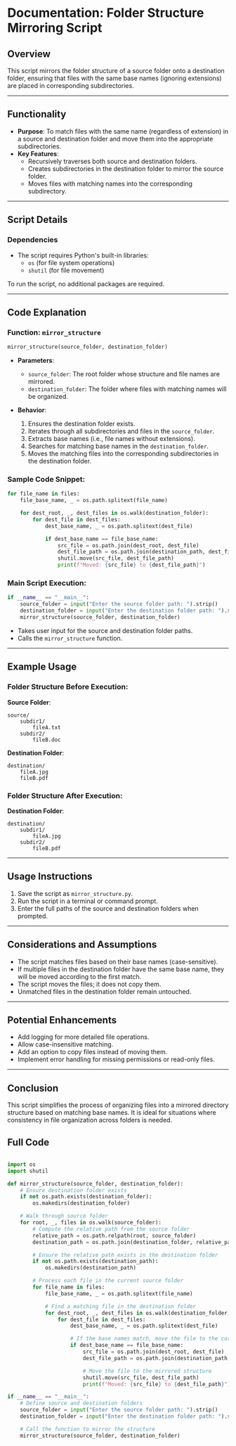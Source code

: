 # **Documentation: Folder Structure Mirroring Script**

## **Overview**
This script mirrors the folder structure of a source folder onto a destination folder, ensuring that files with the same base names (ignoring extensions) are placed in corresponding subdirectories.

---

## **Functionality**
- **Purpose**: To match files with the same name (regardless of extension) in a source and destination folder and move them into the appropriate subdirectories.
- **Key Features**:
  - Recursively traverses both source and destination folders.
  - Creates subdirectories in the destination folder to mirror the source folder.
  - Moves files with matching names into the corresponding subdirectory.

---

## **Script Details**
### **Dependencies**
- The script requires Python's built-in libraries:
  - `os` (for file system operations)
  - `shutil` (for file movement)

To run the script, no additional packages are required.

---

## **Code Explanation**

### **Function: `mirror_structure`**
```python
mirror_structure(source_folder, destination_folder)
```
- **Parameters**:
  - `source_folder`: The root folder whose structure and file names are mirrored.
  - `destination_folder`: The folder where files with matching names will be organized.

- **Behavior**:
  1. Ensures the destination folder exists.
  2. Iterates through all subdirectories and files in the `source_folder`.
  3. Extracts base names (i.e., file names without extensions).
  4. Searches for matching base names in the `destination_folder`.
  5. Moves the matching files into the corresponding subdirectories in the destination folder.

### **Sample Code Snippet**:
```python
for file_name in files:
    file_base_name, _ = os.path.splitext(file_name)

    for dest_root, _, dest_files in os.walk(destination_folder):
        for dest_file in dest_files:
            dest_base_name, _ = os.path.splitext(dest_file)

            if dest_base_name == file_base_name:
                src_file = os.path.join(dest_root, dest_file)
                dest_file_path = os.path.join(destination_path, dest_file)
                shutil.move(src_file, dest_file_path)
                print(f"Moved: {src_file} to {dest_file_path}")
```

### **Main Script Execution**:
```python
if __name__ == "__main__":
    source_folder = input("Enter the source folder path: ").strip()
    destination_folder = input("Enter the destination folder path: ").strip()
    mirror_structure(source_folder, destination_folder)
```
- Takes user input for the source and destination folder paths.
- Calls the `mirror_structure` function.

---

## **Example Usage**
### **Folder Structure Before Execution**:

**Source Folder**:
```
source/
    subdir1/
        fileA.txt
    subdir2/
        fileB.doc
```

**Destination Folder**:
```
destination/
    fileA.jpg
    fileB.pdf
```

### **Folder Structure After Execution**:

**Destination Folder**:
```
destination/
    subdir1/
        fileA.jpg
    subdir2/
        fileB.pdf
```

---

## **Usage Instructions**
1. Save the script as `mirror_structure.py`.
2. Run the script in a terminal or command prompt.
3. Enter the full paths of the source and destination folders when prompted.

---

## **Considerations and Assumptions**
- The script matches files based on their base names (case-sensitive).
- If multiple files in the destination folder have the same base name, they will be moved according to the first match.
- The script moves the files; it does not copy them.
- Unmatched files in the destination folder remain untouched.

---

## **Potential Enhancements**
- Add logging for more detailed file operations.
- Allow case-insensitive matching.
- Add an option to copy files instead of moving them.
- Implement error handling for missing permissions or read-only files.

---

## **Conclusion**
This script simplifies the process of organizing files into a mirrored directory structure based on matching base names. It is ideal for situations where consistency in file organization across folders is needed.

## Full Code

```python

import os
import shutil

def mirror_structure(source_folder, destination_folder):
    # Ensure destination folder exists
    if not os.path.exists(destination_folder):
        os.makedirs(destination_folder)

    # Walk through source folder
    for root, _, files in os.walk(source_folder):
        # Compute the relative path from the source folder
        relative_path = os.path.relpath(root, source_folder)
        destination_path = os.path.join(destination_folder, relative_path)

        # Ensure the relative path exists in the destination folder
        if not os.path.exists(destination_path):
            os.makedirs(destination_path)

        # Process each file in the current source folder
        for file_name in files:
            file_base_name, _ = os.path.splitext(file_name)

            # Find a matching file in the destination folder
            for dest_root, _, dest_files in os.walk(destination_folder):
                for dest_file in dest_files:
                    dest_base_name, _ = os.path.splitext(dest_file)

                    # If the base names match, move the file to the correct subdirectory
                    if dest_base_name == file_base_name:
                        src_file = os.path.join(dest_root, dest_file)
                        dest_file_path = os.path.join(destination_path, dest_file)

                        # Move the file to the mirrored structure
                        shutil.move(src_file, dest_file_path)
                        print(f"Moved: {src_file} to {dest_file_path}")

if __name__ == "__main__":
    # Define source and destination folders
    source_folder = input("Enter the source folder path: ").strip()
    destination_folder = input("Enter the destination folder path: ").strip()

    # Call the function to mirror the structure
    mirror_structure(source_folder, destination_folder)

```


